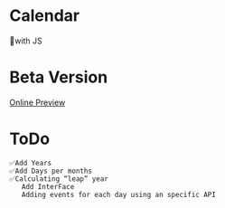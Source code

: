# Calendar
 📅with JS
# Beta Version
<a href="https://arvmor.github.io/Calendar/">Online Preview</a>
 # ToDo
```
✅Add Years
✅Add Days per months
✅Calculating “leap” year
   Add InterFace
   Adding events for each day using an specific API
 ```
